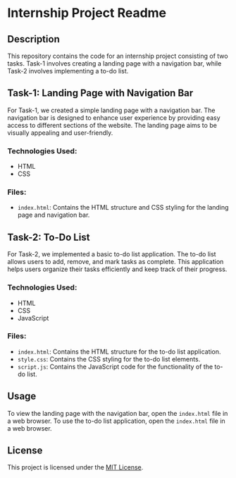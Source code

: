# Internship Project Readme

## Description
This repository contains the code for an internship project consisting of two tasks. Task-1 involves creating a landing page with a navigation bar, while Task-2 involves implementing a to-do list.

## Task-1: Landing Page with Navigation Bar
For Task-1, we created a simple landing page with a navigation bar. The navigation bar is designed to enhance user experience by providing easy access to different sections of the website. The landing page aims to be visually appealing and user-friendly.

### Technologies Used:
- HTML
- CSS

### Files:
- `index.html`: Contains the HTML structure and CSS styling for the landing page and navigation bar.

## Task-2: To-Do List
For Task-2, we implemented a basic to-do list application. The to-do list allows users to add, remove, and mark tasks as complete. This application helps users organize their tasks efficiently and keep track of their progress.

### Technologies Used:
- HTML
- CSS
- JavaScript

### Files:
- `index.html`: Contains the HTML structure for the to-do list application.
- `style.css`: Contains the CSS styling for the to-do list elements.
- `script.js`: Contains the JavaScript code for the functionality of the to-do list.

## Usage
To view the landing page with the navigation bar, open the `index.html` file in a web browser.
To use the to-do list application, open the `index.html` file in a web browser.

## License
This project is licensed under the [MIT License](LICENSE).
